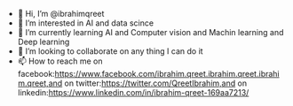 - 👋 Hi, I’m @ibrahimqreet
- 👀 I’m interested in AI and data scince
- 🌱 I’m currently learning AI and Computer vision and Machin learning and Deep learning 
- 💞️ I’m looking to collaborate on any thing I can do it
- 📫 How to reach me on facebook:https://www.facebook.com/ibrahim.qreet.ibrahim.qreet.ibrahim.qreet,and on twitter:https://twitter.com/QreetIbrahim,and on linkedin:https://www.linkedin.com/in/ibrahim-qreet-169aa7213/


<!---
ibrahimqreet/ibrahimqreet is a ✨ special ✨ repository because its `README.md` (this file) appears on your GitHub profile.
You can click the Preview link to take a look at your changes.
--->
